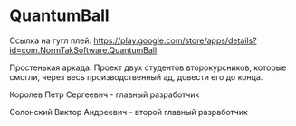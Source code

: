 # QuantumBall

Ссылка на гугл плей:
https://play.google.com/store/apps/details?id=com.NormTakSoftware.QuantumBall

Простенькая аркада. Проект двух студентов второкурсников, которые смогли, через весь производственный ад, довести его до конца.

Королев Петр Сергеевич - главный разработчик

Солонский Виктор Андреевич - второй главный разработчик
